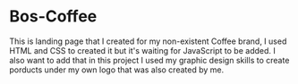 # Bos-Coffee
This is landing page that I created for my non-existent Coffee brand, I used HTML and CSS to created it but it's waiting for JavaScript to be added. I also want to add that in this project I used my graphic design skills to create porducts under my own logo that was also created by me.
